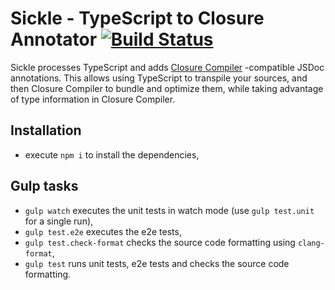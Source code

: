 # Sickle - TypeScript to Closure Annotator [![Build Status](https://travis-ci.org/angular/sickle.svg?branch=master)](https://travis-ci.org/angular/sickle)

Sickle processes TypeScript and adds [Closure Compiler](https://github.com/google/closure-compiler/)
-compatible JSDoc annotations. This allows using TypeScript to transpile your sources, and then
Closure Compiler to bundle and optimize them, while taking advantage of type information in Closure
Compiler.

## Installation

- execute `npm i` to install the dependencies,

## Gulp tasks

- `gulp watch` executes the unit tests in watch mode (use `gulp test.unit` for a single run),
- `gulp test.e2e` executes the e2e tests,
- `gulp test.check-format` checks the source code formatting using `clang-format`,
- `gulp test` runs unit tests, e2e tests and checks the source code formatting.
